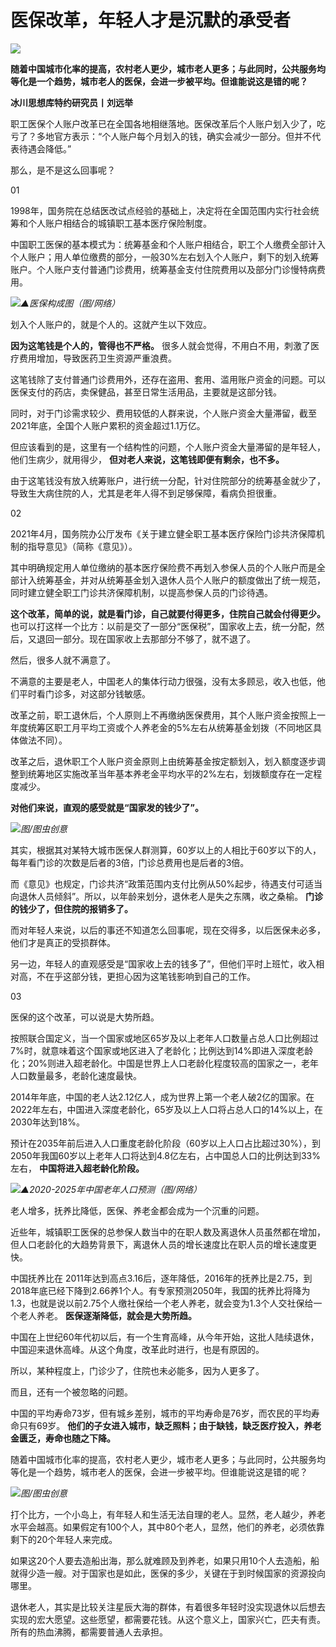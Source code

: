 # 医保改革，年轻人才是沉默的承受者

![](https://inews.gtimg.com/newsapp_bt/0/15665315172/1000)

**随着中国城市化率的提高，农村老人更少，城市老人更多；与此同时，公共服务均等化是一个趋势，城市老人的医保，会进一步被平均。但谁能说这是错的呢？**

**冰川思想库特约研究员丨刘远举**

职工医保个人账户改革已在全国各地相继落地。医保改革后个人账户划入少了，吃亏了？多地官方表示：“个人账户每个月划入的钱，确实会减少一部分。但并不代表待遇会降低。”

那么，是不是这么回事呢？

01

1998年，国务院在总结医改试点经验的基础上，决定将在全国范围内实行社会统筹和个人账户相结合的城镇职工基本医疗保险制度。

中国职工医保的基本模式为：统筹基金和个人账户相结合，职工个人缴费全部计入个人账户；用人单位缴费的部分，一般30%左右划入个人账户，剩下的划入统筹账户。个人账户支付普通门诊费用，统筹基金支付住院费用以及部分门诊慢特病费用。

![](https://inews.gtimg.com/newsapp_bt/0/15665315180/1000)_▲医保构成图（图/网络）_

划入个人账户的，就是个人的。这就产生以下效应。

**因为这笔钱是个人的，管得也不严格。** 很多人就会觉得，不用白不用，刺激了医疗费用增加，导致医药卫生资源严重浪费。

这笔钱除了支付普通门诊费用外，还存在盗用、套用、滥用账户资金的问题。可以医保支付的药店，卖保健品，甚至日常生活用品，主要就是这部分钱。

同时，对于门诊需求较少、费用较低的人群来说，个人账户资金大量滞留，截至2021年底，全国个人账户累积的资金超过1.1万亿。

但应该看到的是，这里有一个结构性的问题，个人账户资金大量滞留的是年轻人，他们生病少，就用得少， **但对老人来说，这笔钱即便有剩余，也不多。**

由于这笔钱没有放入统筹账户，进行统一分配，针对住院部分的统筹基金就少了，导致生大病住院的人，尤其是老年人得不到足够保障，看病负担很重。

02

2021年4月，国务院办公厅发布《关于建立健全职工基本医疗保险门诊共济保障机制的指导意见》（简称《意见》）。

其中明确规定用人单位缴纳的基本医疗保险费不再划入参保人员的个人账户而是全部计入统筹基金，并对从统筹基金划入退休人员个人账户的额度做出了统一规范，同时建立健全职工门诊共济保障机制，以提高参保人员的门诊待遇。

**这个改革，简单的说，就是看门诊，自己就要付得更多，住院自己就会付得更少。**
也可以打这样一个比方：以前是交了一部分“医保税”，国家收上去，统一分配，然后，又退回一部分。现在国家收上去那部分不够了，就不退了。

然后，很多人就不满意了。

不满意的主要是老人，中国老人的集体行动力很强，没有太多顾忌，收入也低，他们平时看门诊多，对这部分钱敏感。

改革之前，职工退休后，个人原则上不再缴纳医保费用，其个人账户资金按照上一年度统筹区职工月平均工资或个人养老金的5%左右从统筹基金划拨（不同地区具体做法不同）。

改革之后，退休职工个人账户资金原则上由统筹基金按定额划入，划入额度逐步调整到统筹地区实施改革当年基本养老金平均水平的2%左右，划拨额度存在一定程度减少。

**对他们来说，直观的感受就是“国家发的钱少了”。**

![](https://inews.gtimg.com/newsapp_bt/0/15665315179/1000)_图/图虫创意_

其实，根据其对某特大城市医保人群测算，60岁以上的人相比于60岁以下的人，每年看门诊的次数是后者的3倍，门诊总费用也是后者的3倍。

而《意见》也规定，门诊共济“政策范围内支付比例从50%起步，待遇支付可适当向退休人员倾斜”。所以，以年龄来划分，退休老人是失之东隅，收之桑榆。
**门诊的钱少了，但住院的报销多了。**

而对年轻人来说，以后的事还不知道怎么回事呢，现在交得多，以后医保未必多，他们才是真正的受损群体。

另一边，年轻人的直观感受是“国家收上去的钱多了”，但他们平时上班忙，收入相对高，不在乎这部分钱，更担心因为这笔钱影响到自己的工作。

03

医保的这个改革，可以说是大势所趋。

按照联合国定义，当一个国家或地区65岁及以上老年人口数量占总人口比例超过7%时，就意味着这个国家或地区进入了老龄化；比例达到14%即进入深度老龄化；20%则进入超老龄化。中国是世界上人口老龄化程度较高的国家之一，老年人口数量最多，老龄化速度最快。

2014年年底，中国的老人达2.12亿人，成为世界上第一个老人破2亿的国家。在2022年左右，中国进入深度老龄化，65岁及以上人口将占总人口的14%以上，在2030年达到18%。

预计在2035年前后进入人口重度老龄化阶段（60岁以上人口占比超过30%），到2050年我国60岁以上老年人口将达到4.8亿左右，占中国总人口的比例达到33%左右，
**中国将进入超老龄化阶段。**

![](https://inews.gtimg.com/newsapp_bt/0/15665315175/1000)_▲2020-2025年中国老年人口预测（图/网络）_

老人增多，抚养比降低，医保、养老金都会成为一个沉重的问题。

近些年，城镇职工医保的总参保人数当中的在职人数及离退休人员虽然都在增加，但人口老龄化的大趋势背景下，离退休人员的增长速度比在职人员的增长速度更快。

中国抚养比在
2011年达到高点3.16后，逐年降低，2016年的抚养比是2.75，到2018年底已经下降到2.66养1个人。有专家预测2050年，我国的抚养比将降为1.3，也就是说以前2.75个人缴社保给一个老人养老，就会变为1.3个人交社保给一个老人养老。
**医保逐渐降低，就会是大势所趋。**

中国在上世纪60年代初以后，有一个生育高峰，从今年开始，这批人陆续退休，中国迎来退休高峰。从这个角度，改革此时进行，也是有原因的。

所以，某种程度上，门诊少了，住院也未必能多，因为人更多了。

而且，还有一个被忽略的问题。

中国的平均寿命73岁，但有城乡差别，城市的平均寿命是76岁，而农民的平均寿命只有69岁。
**他们的子女进入城市，缺乏照料；由于缺钱，缺乏医疗投入，养老金匮乏，寿命也随之下降。**

随着中国城市化率的提高，农村老人更少，城市老人更多；与此同时，公共服务均等化是一个趋势，城市老人的医保，会进一步被平均。但谁能说这是错的呢？

![](https://inews.gtimg.com/newsapp_bt/0/15665315174/1000)_图/图虫创意_

打个比方，一个小岛上，有年轻人和生活无法自理的老人。显然，老人越少，养老水平会越高。如果假定有100个人，其中80个老人，显然，他们的养老，必须依靠剩下的20个年轻人来完成。

如果这20个人要去造船出海，那么就难顾及到养老，如果只用10个人去造船，船就得少造一艘。对于国家也是如此，医保的多少，关键在于到时候国家的资源投向哪里。

退休老人，其实是比较关注星辰大海的群体，有着很多年轻时没实现退休以后想去实现的宏大愿望。这些愿望，都需要花钱。从这个意义上，国家兴亡，匹夫有责。所有的热血沸腾，都需要普通人去承担。

